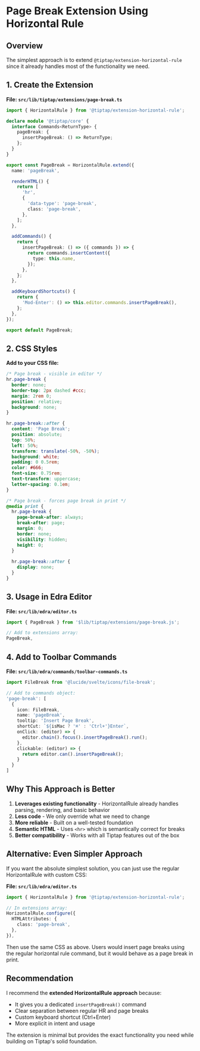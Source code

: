 # Page Break Extension Using Horizontal Rule

## Overview
The simplest approach is to extend `@tiptap/extension-horizontal-rule` since it already handles most of the functionality we need.

## 1. Create the Extension

**File: `src/lib/tiptap/extensions/page-break.ts`**

```typescript
import { HorizontalRule } from '@tiptap/extension-horizontal-rule';

declare module '@tiptap/core' {
  interface Commands<ReturnType> {
    pageBreak: {
      insertPageBreak: () => ReturnType;
    };
  }
}

export const PageBreak = HorizontalRule.extend({
  name: 'pageBreak',

  renderHTML() {
    return [
      'hr',
      {
        'data-type': 'page-break',
        class: 'page-break',
      },
    ];
  },

  addCommands() {
    return {
      insertPageBreak: () => ({ commands }) => {
        return commands.insertContent({
          type: this.name,
        });
      },
    };
  },

  addKeyboardShortcuts() {
    return {
      'Mod-Enter': () => this.editor.commands.insertPageBreak(),
    };
  },
});

export default PageBreak;
```

## 2. CSS Styles

**Add to your CSS file:**

```css
/* Page break - visible in editor */
hr.page-break {
  border: none;
  border-top: 2px dashed #ccc;
  margin: 2rem 0;
  position: relative;
  background: none;
}

hr.page-break::after {
  content: 'Page Break';
  position: absolute;
  top: 50%;
  left: 50%;
  transform: translate(-50%, -50%);
  background: white;
  padding: 0 0.5rem;
  color: #666;
  font-size: 0.75rem;
  text-transform: uppercase;
  letter-spacing: 0.1em;
}

/* Page break - forces page break in print */
@media print {
  hr.page-break {
    page-break-after: always;
    break-after: page;
    margin: 0;
    border: none;
    visibility: hidden;
    height: 0;
  }
  
  hr.page-break::after {
    display: none;
  }
}
```

## 3. Usage in Edra Editor

**File: `src/lib/edra/editor.ts`**

```typescript
import { PageBreak } from '$lib/tiptap/extensions/page-break.js';

// Add to extensions array:
PageBreak,
```

## 4. Add to Toolbar Commands

**File: `src/lib/edra/commands/toolbar-commands.ts`**

```typescript
import FileBreak from '@lucide/svelte/icons/file-break';

// Add to commands object:
'page-break': [
  {
    icon: FileBreak,
    name: 'pageBreak',
    tooltip: 'Insert Page Break',
    shortCut: `${isMac ? '⌘' : 'Ctrl+'}Enter`,
    onClick: (editor) => {
      editor.chain().focus().insertPageBreak().run();
    },
    clickable: (editor) => {
      return editor.can().insertPageBreak();
    }
  }
]
```

## Why This Approach is Better

1. **Leverages existing functionality** - HorizontalRule already handles parsing, rendering, and basic behavior
2. **Less code** - We only override what we need to change
3. **More reliable** - Built on a well-tested foundation
4. **Semantic HTML** - Uses `<hr>` which is semantically correct for breaks
5. **Better compatibility** - Works with all Tiptap features out of the box

## Alternative: Even Simpler Approach

If you want the absolute simplest solution, you can just use the regular HorizontalRule with custom CSS:

**File: `src/lib/edra/editor.ts`**

```typescript
import { HorizontalRule } from '@tiptap/extension-horizontal-rule';

// In extensions array:
HorizontalRule.configure({
  HTMLAttributes: {
    class: 'page-break',
  },
}),
```

Then use the same CSS as above. Users would insert page breaks using the regular horizontal rule command, but it would behave as a page break in print.

## Recommendation

I recommend the **extended HorizontalRule approach** because:
- It gives you a dedicated `insertPageBreak()` command
- Clear separation between regular HR and page breaks
- Custom keyboard shortcut (Ctrl+Enter)
- More explicit in intent and usage

The extension is minimal but provides the exact functionality you need while building on Tiptap's solid foundation.